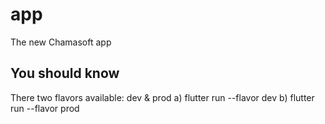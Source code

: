 # app

The new Chamasoft app

## You should know

There two flavors available: dev & prod
a) flutter run --flavor dev
b) flutter run --flavor prod